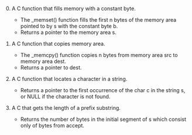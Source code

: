 0. A C function that fills memory with a constant byte.
   - The _memset() function fills the first n bytes of the memory area pointed to by s with the constant byte b.
   - Returns a pointer to the memory area s.

1. A C function that copies memory area.
   - The _memcpy() function copies n bytes from memory area src to memory area dest.
   - Returns a pointer to dest.

2. A C function that locates a character in a string.
   - Returns a pointer to the first occurrence of the char c in the string s, or NULL if the character is not found.

3. A C that gets the length of a prefix substring.
   - Returns the number of bytes in the initial segment of s which consist only of bytes from accept.
